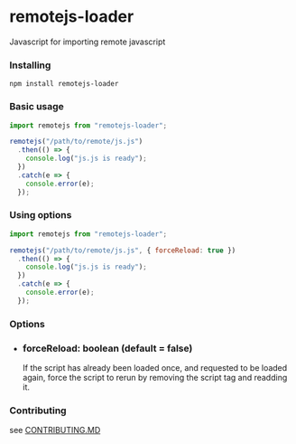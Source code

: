 # remotejs-loader

Javascript for importing remote javascript

### Installing

```
npm install remotejs-loader
```

### Basic usage
```javascript
import remotejs from "remotejs-loader";

remotejs("/path/to/remote/js.js")
  .then(() => {
    console.log("js.js is ready");
  })
  .catch(e => {
    console.error(e);
  });
```

### Using options
```javascript
import remotejs from "remotejs-loader";

remotejs("/path/to/remote/js.js", { forceReload: true })
  .then(() => {
    console.log("js.js is ready");
  })
  .catch(e => {
    console.error(e);
  });
```

### Options
- ### forceReload: boolean (default = false)
  If the script has already been loaded once, and requested to be loaded again, force the script to rerun by removing the script tag and readding it.

### Contributing

see [CONTRIBUTING.MD](./CONTRIBUTING.md)